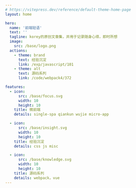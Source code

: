 ```yaml
---
# https://vitepress.dev/reference/default-theme-home-page
layout: home

hero:
  name: '前端轻语'
  text: ''
  tagline: korey的原创文章集，并用于记录随身心得，即时所想
  image:
    src: /base/logo.png
  actions:
    - theme: brand
      text: 经验沉淀
      link: /exp/javascript/101
    - theme: alt
      text: 源码系列
      link: /code/webpack4/372

features:
  - icon:
      src: /base/focus.svg
      width: 10
      height: 10
    title: 微前端
    details: single-spa qiankun wujie micro-app

  - icon:
      src: /base/insight.svg
      width: 10
      height: 10
    title: 经验沉淀
    details: css js misc

  - icon:
      src: /base/knowledge.svg
      width: 10
      height: 10
    title: 源码系列
    details: webpack，vue
---
```

